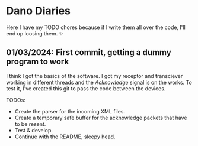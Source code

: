 # Dano Diaries

Here I have my TODO chores because if I write them all over the code, I'll end up loosing them. ✨

## 01/03/2024: First commit, getting a dummy program to work

I think I got the basics of the software. I got my receptor and transciever working in different threads and the _Acknowledge_ signal is on the works. To test it, I've created this git to pass the code between the devices.

TODOs:
- Create the parser for the incoming XML files.
- Create a temporary safe buffer for the acknowledge packets that have to be resent.
- Test & develop.
- Continue with the README, sleepy head.